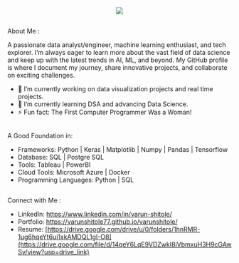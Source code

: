 <p align="center">
  <img src="https://github.com/thompsonemerson/thompsonemerson/raw/master/cover-thompson.png" />
</p>

##
About Me :


A passionate data analyst/engineer, machine learning enthusiast, and tech explorer. I’m always eager to learn more about the vast field of data science and keep up with the latest trends in AI, ML, and beyond. My GitHub profile is where I document my journey, share innovative projects, and collaborate on exciting challenges.

- 🔭 I’m currently working on data visualization projects and real time projects.
- 🌱 I’m currently learning DSA and advancing Data Science.
- ⚡ Fun fact: The First Computer Programmer Was a Woman!

##
A Good Foundation in:
- Frameworks: Python | Keras | Matplotlib | Numpy | Pandas | Tensorflow
- Database: SQL | Postgre SQL
- Tools: Tableau | PowerBI
- Cloud Tools: Microsoft Azure | Docker
- Programming Languages: Python | SQL 

##
Connect with Me :
- LinkedIn: https://www.linkedin.com/in/varun-shitole/
- Portfolio: https://varunshitole77.github.io/varunshitole/
- Resume: [https://drive.google.com/drive/u/0/folders/1hnRMR-1ug6hqeYt6ui1xkAMDQL1gI-O8](https://drive.google.com/file/d/14qeY6LqE9VDZwkI8iVbmxuH3H9cGAwSv/view?usp=drive_link)
